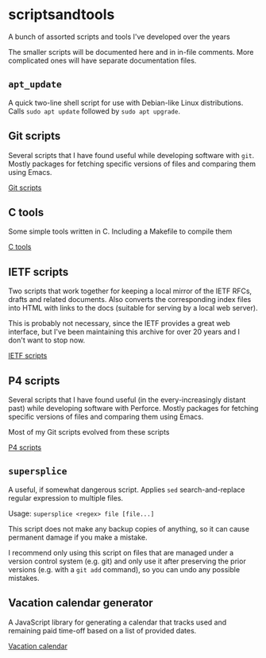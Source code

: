 # scriptsandtools
A bunch of assorted scripts and tools I've developed over the years

The smaller scripts will be documented here and in in-file comments.  More
complicated ones will have separate documentation files.

## `apt_update`

A quick two-line shell script for use with Debian-like Linux distributions.
Calls `sudo apt update` followed by `sudo apt upgrade`.

## Git scripts

Several scripts that I have found useful while developing software with `git`.
Mostly packages for fetching specific versions of files and comparing them
using Emacs.

[Git scripts](git/README.md)

## C tools

Some simple tools written in C.  Including a Makefile to compile them

[C tools](c_tools/README.md)

## IETF scripts

Two scripts that work together for keeping a local mirror of the IETF RFCs,
drafts and related documents.  Also converts the corresponding index files into
HTML with links to the docs (suitable for serving by a local web server).

This is probably not necessary, since the IETF provides a great web interface,
but I've been maintaining this archive for over 20 years and I don't want to
stop now.

[IETF scripts](ietf/README.md)

## P4 scripts

Several scripts that I have found useful (in the every-increasingly distant
past) while developing software with Perforce.  Mostly packages for fetching
specific versions of files and comparing them using Emacs.

Most of my Git scripts evolved from these scripts

[P4 scripts](p4/README.md)

## `supersplice`

A useful, if somewhat dangerous script.  Applies `sed` search-and-replace
regular expression to multiple files.

Usage: `supersplice <regex> file [file...]`

This script does not make any backup copies of anything, so it can cause
permanent damage if you make a mistake.

I recommend only using this script on files that are managed under a version
control system (e.g. git) and only use it after preserving the prior versions
(e.g. with a `git add` command), so you can undo any possible mistakes.

## Vacation calendar generator

A JavaScript library for generating a calendar that tracks used and remaining
paid time-off based on a list of provided dates.

[Vacation calendar](vacation_calendar/README.md)

